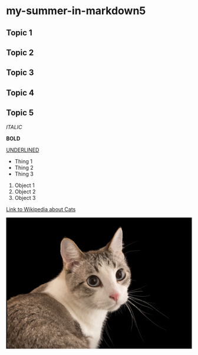 # my-summer-in-markdown5

## Topic 1

## Topic 2

## Topic 3

## Topic 4

## Topic 5

*ITALIC*

**BOLD**

<u>UNDERLINED</u>

- Thing 1
- Thing 2
- Thing 3

1. Object 1
2. Object 2
3. Object 3

[Link to Wikipedia about Cats](https://en.wikipedia.org/wiki/Cat)

![Picture of Cat](cat.png)
